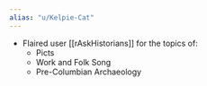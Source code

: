 ```yaml
---
alias: "u/Kelpie-Cat"
---
```


* Flaired user [[rAskHistorians]] for the topics of:
	* Picts
	* Work and Folk Song
	* Pre-Columbian Archaeology